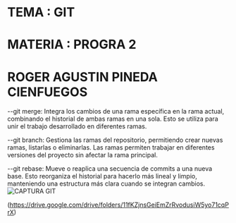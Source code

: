 # TEMA : GIT
# MATERIA : PROGRA 2 
# ROGER AGUSTIN PINEDA CIENFUEGOS

--git merge: Integra los cambios de una rama específica en la rama actual, combinando el historial de ambas ramas en una sola. Esto se utiliza para unir el trabajo desarrollado en diferentes ramas.

--git branch: Gestiona las ramas del repositorio, permitiendo crear nuevas ramas, listarlas o eliminarlas. Las ramas permiten trabajar en diferentes versiones del proyecto sin afectar la rama principal.

--git rebase: Mueve o reaplica una secuencia de commits a una nueva base. Esto reorganiza el historial para hacerlo más lineal y limpio, manteniendo una estructura más clara cuando se integran cambios.
![CAPTURA GIT](https://github.com/user-attachments/assets/403bb294-dc33-4449-8800-0f3bdcd71f21)


(https://drive.google.com/drive/folders/11fKZjnsGeiEmZrRvodusiW5yo71cqPrX)
